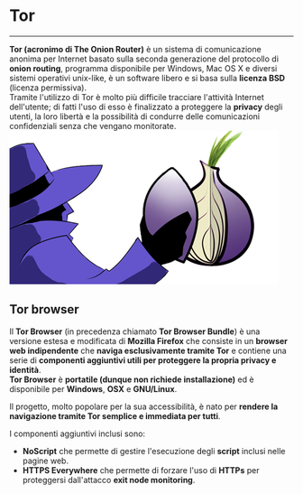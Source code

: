 # Tor
---
**Tor (acronimo di The Onion Router)** è un sistema di comunicazione anonima per Internet basato sulla seconda generazione del protocollo di **onion routing**, programma disponibile per Windows, Mac OS X e diversi sistemi operativi unix-like, è un software libero e si basa sulla **licenza BSD** (licenza permissiva).<br/>
Tramite l'utilizzo di Tor è molto più difficile tracciare l'attività Internet dell'utente; di fatti l'uso di esso è finalizzato a proteggere la **privacy** degli utenti, la loro libertà e la possibilità di condurre delle comunicazioni confidenziali senza che vengano monitorate.
![](tor-network-anonymous-proxy.png)
## Tor browser
Il **Tor Browser** (in precedenza chiamato **Tor Browser Bundle**) è una versione estesa e modificata di **Mozilla Firefox** che consiste in un **browser web indipendente** che **naviga esclusivamente tramite Tor** e contiene una serie di **componenti aggiuntivi utili per proteggere la propria privacy e identità**.<br/>
**Tor Browser** è **portatile (dunque non richiede installazione)** ed è disponibile per **Windows**, **OSX** e **GNU/Linux**.

Il progetto, molto popolare per la sua accessibilità, è nato per **rendere la navigazione tramite Tor semplice e immediata per tutti**.

I componenti aggiuntivi inclusi sono:
* **NoScript** che permette di gestire l'esecuzione degli **script** inclusi nelle pagine web.
* **HTTPS Everywhere** che permette di forzare l'uso di **HTTPs** per proteggersi dall'attacco **exit node monitoring**.